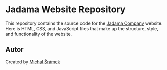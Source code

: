 # Jadama Website Repository

This repository contains the source code for the [Jadama Company](www.jadama.cz) website. Here is HTML, CSS, and JavaScript files that make up the structure, style, and functionality of the website.

## Autor
Created by [Michal Šrámek](https://www.michalsramek.eu)
